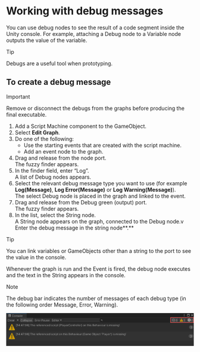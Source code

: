 ﻿

# Working with debug messages

You can use debug nodes to see the result of a code segment inside the Unity console. For example, attaching a Debug node to a Variable node outputs the value of the variable.

> [!TIP]
> Debugs are a useful tool when prototyping.

## To create a debug message 

> [!IMPORTANT]
> Remove or disconnect the debugs from the graphs before producing the final executable.

1. Add a Script Machine component to the GameObject. 
2. Select **Edit Graph**.
3. Do one of the following:
   - Use the starting events that are created with the script machine.
   - Add an event node to the graph.
4. Drag and release from the node port.</br>
   The fuzzy finder appears. 
5. In the finder field, enter “Log”.</br>
   A list of Debug nodes appears.
6. Select the relevant debug message type you want to use (for example **Log(Message)**, **Log Error(Message)** or **Log Warning(Message)**).</br>
   The select Debug node is placed in the graph and linked to the event.
7. Drag and release from the Debug green (output) port.</br>
   The fuzzy finder appears.
8. In the list, select the String node.</br>
   A String node appears on the graph, connected to the Debug node.v
   Enter the debug message in the string node**.**

> [!TIP]
> You can link variables or GameObjects other than a string to the port to see the value in the console.

Whenever the graph is run and the Event is fired, the debug node executes and the text in the String appears in the console.

> [!NOTE]
> The debug bar indicates the number of messages of each debug type (in the following order Message, Error, Warning).

![](images/vs-unity-console-w-warnings.png)


